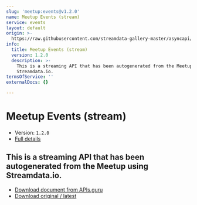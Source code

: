 ```yaml
---
slug: 'meetup:events@v1.2.0'
name: Meetup Events (stream)
service: events
layout: default
origin: >-
  https://raw.githubusercontent.com/streamdata-gallery-master/asyncapi/master/_listings/meetup/meetup-events-stream-async.md
info:
  title: Meetup Events (stream)
  version: 1.2.0
  description: >-
    This is a streaming API that has been autogenerated from the Meetup using
    Streamdata.io.
termsOfService: ''
externalDocs: {}

---
```

# Meetup Events (stream)

* Version: `1.2.0`
* [Full details](../html/meetup:events@v1.2.0.html)



## This is a streaming API that has been autogenerated from the Meetup using Streamdata.io.



* [Download document from APIs.guru](https://raw.githubusercontent.com/APIs-guru/asyncapi-directory/master/docs/APIs/meetup%3Aevents%40v1.2.0.yaml)
* [Download original / latest](https://raw.githubusercontent.com/streamdata-gallery-master/asyncapi/master/_listings/meetup/meetup-events-stream-async.md)

<script type="application/ld+json">
{
  "@context": "http://schema.org/",
  "@type": "WebAPI",
  "description": "This is a streaming API that has been autogenerated from the Meetup using Streamdata.io.",
  "documentation": "",

  "name": "Meetup Events (stream)"
}
</script>

